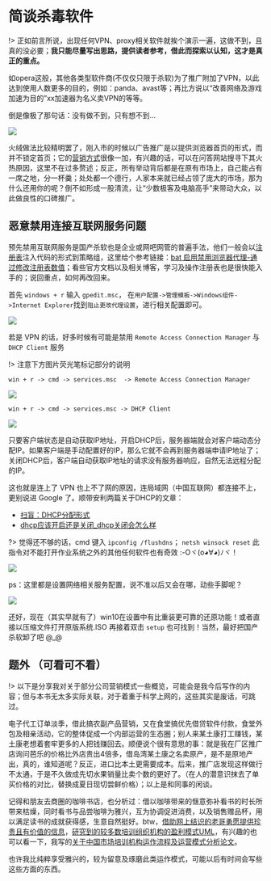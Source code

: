 # 简谈杀毒软件

!> 正如前言所说，出现任何VPN、proxy相关软件就挨个演示一遍，这做不到，且真的没必要；**我只能尽量写出思路，提供读者参考，借此而探索以认知，这才是真正的重点。**

如opera这般，其他各类型软件商(不仅仅只限于杀软)为了推广附加了VPN，以此达到使用人数更多的目的，例如：panda、avast等；再比方说以“改善网络及游戏加速为目的”xx加速器为名义卖VPN的等等。

倒是像极了那句话：没有做不到，只有想不到...

![](https://i.postimg.cc/NjpHZTTV/QQ-20190612093300.jpg)

火绒做法比较精明罢了，刚入市的时候以广告推广是以提供浏览器首页的形式，而并不锁定首页；它的[营销方式](/append/guochan-sharuan?id=一些题外话-（可看可不看）)很像一加，有兴趣的话，可以在问答网站搜寻下其火热原因，这里不在过多赘述；反正，所有举动背后都是在原有市场上，自己能占有一席之地，分一杯羹；处处都一个德行，人家本来就已经占领了庞大的市场，那为什么还用你的呢？倒不如形成一股清流，让“少数极客及电脑高手”来带动大众，以此做良性的口碑推广。

## 恶意禁用连接互联网服务问题

预先禁用互联网服务是国产杀软也是企业或网吧网管的普遍手法，他们一般会以[注册表](https://baike.baidu.com/item/%E6%B3%A8%E5%86%8C%E8%A1%A8)注入代码的形式到策略组，这里给个参考链接：[bat 启用禁用浏览器代理-通过修改注册表数值](https://cuityang.iteye.com/blog/2438902)；看些官方文档以及相关博客，学习及操作注册表也是很快能入手的；说回重点，如何再改回来。

首先 `windows + r` 输入 `gpedit.msc`， 在`用户配置->管理模板->Windows组件->Internet Explorer`找到`阻止更改代理设置`，进行相关配置即可。

![](https://i.postimg.cc/fR6Ht6qD/Snipaste-2019-06-12-11-06-32.png)

若是 VPN 的话，好多时候有可能是禁用 `Remote Access Connection Manager` 与 `DHCP Client` 服务

!> 注意下方图片荧光笔标记部分的说明

`win + r -> cmd -> services.msc  -> Remote Access Connection Manager`

![](https://i.postimg.cc/XNpDqPNx/Snipaste-2019-06-30-00-22-10.png)

`win + r -> cmd -> services.msc -> DHCP Client`

![](https://i.postimg.cc/C16PJG7j/2019-06-30-002835.png)

只要客户端状态是自动获取IP地址，开启DHCP后，服务器端就会对客户端动态分配IP。如果客户端是手动配置好的IP，那么它就不会再到服务器端申请IP地址了；关闭DHCP后，客户端自动获取IP地址的请求没有服务器响应，自然无法远程分配的IP。

这也就是连上了 VPN 也上不了网的原因，连局域网（中国互联网）都连接不上，更别说进 Google 了。顺带安利两篇关于DHCP的文章：

* [扫盲：DHCP分配形式](http://server.51cto.com/sCollege-147540.htm)
* [dhcp应该开启还是关闭_dhcp关闭会怎么样](http://www.elecfans.com/baike/wangluo/luyouqi/20180307644000.html)

?> 觉得还不够的话，cmd 键入 `ipconfig /flushdns`； `netsh winsock reset` 此指令对不能打开作业系统之外的其他任何软件也有奇效 :-Oヾ(o◕∀◕)ﾉヾ！

![](https://i.postimg.cc/sXfNPbS8/Snipaste-2019-06-12-11-28-17.png)

ps：这里都是设置网络相关服务配置，说不准以后又会在哪，动些手脚呢？

![](https://i.postimg.cc/xCT9kxdj/Snipaste-2019-06-12-11-39-47.png)

还好，现在（其实早就有了）win10在设置中有比重装更可靠的还原功能！或者直接以压缩文件打开原版系统.ISO 再接着双击 `setup` 也可找到！当然，最好把国产杀软卸了吧 @_@

## 题外 （可看可不看）

!> 以下是分享我对关于部分公司营销模式一些概览，可能会是我今后写作的内容；但与本书无太多实际关联，对于着重于科学上网的，这些其实是废话，可跳过。

电子代工订单淡季，借此搞农副产品营销，又在食堂搞优先借贷软件付款，食堂外包及相亲活动，它的整体促成一个内部运营的生态圈；别人来某土康打工赚钱，某土康老想着套牢更多的人把钱赚回去。顺便说个很有意思的事：就是我在厂区推广店询问芭乐的价格比外店贵出4倍多，借岛湾某土康之名卖原产，是不是原地产出，真的，谁知道呢？反正，进口比本土更需要成本。后来，推广店发现这样做行不太通，于是不久做成先切水果销量比卖个数的更好了。（在人的潜意识抹去了单买价格的对比，替换成夏日现切尝鲜价格）；以上是和同事的闲谈。

记得和朋友去商圈的咖啡书店，也分析过：借以咖啡带来的惬意弥补看书的时长所带来枯燥，同时看书与品尝咖啡为雅兴，互为协调促进消费，以及销售赠品杯，用以满足读书的成就获得感，生意自然挺好。btw，[借助网上结识的老哥勇愿提供珍贵且有价值的信息](https://i.postimg.cc/qMRLWY7V/125.png)，[研究到的较多数培训组织机构的盈利模式UML](https://i.postimg.cc/rpmHkMLr/2019-04-05-233908.png)，有兴趣的也可以看一下，我写的[关于中国市场培训机构运作流程及运营模式分析论文](https://github.com/apachecn/TI-Analysis)。

也许我比纯粹享受雅兴的，较为留意及琢磨此类运作模式，可能以后有时间会写些这些方面的东西。
